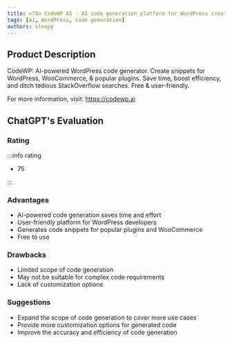 ```yaml
---
title: <75> CodeWP AI - AI code generation platform for WordPress creators
tags: [AI, WordPress, Code generation]
authors: sleepy
---
```


## Product Description

CodeWP: AI-powered WordPress code generator. Create snippets for WordPress, WooCommerce, &amp; popular plugins. Save time, boost efficiency, and ditch tedious StackOverflow searches. Free &amp; user-friendly.

For more information, visit: https://codewp.ai

## ChatGPT's Evaluation

### Rating

:::info rating

- 75

:::

### Advantages

- AI-powered code generation saves time and effort
- User-friendly platform for WordPress developers
- Generates code snippets for popular plugins and WooCommerce
- Free to use


### Drawbacks

- Limited scope of code generation
- May not be suitable for complex code requirements
- Lack of customization options

### Suggestions

- Expand the scope of code generation to cover more use cases
- Provide more customization options for generated code
- Improve the accuracy and efficiency of code generation